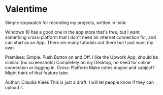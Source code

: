 # Valentime
Simple stopwatch for recording my projects, written in Ionic

Windows 10 has a good one in the app store that's free, but I want something cross-platform that I don't need an internet connection for, and can start as an App. There are many tutorials out there but I just want my own

Premises:
Simple. Push Button on and Off.
I like the Upwork App, should be similar. (no screenshots)
Completely on my Desktop, no need for online connection or logging in.
Cross-Platform
Make notes maybe and subject? Might think of that feature later.

Author: Claudia Klees
This is just a draft. I will let people know if they can upload it.
